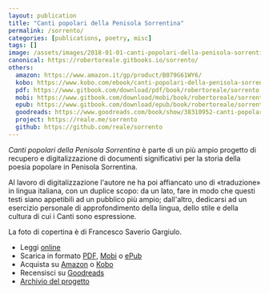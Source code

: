 ```yaml
---
layout: publication
title: "Canti popolari della Penisola Sorrentina"
permalink: /sorrento/
categories: [publications, poetry, misc]
tags: []
image: /assets/images/2018-01-01-canti-popolari-della-penisola-sorrentina.jpg
canonical: https://robertoreale.gitbooks.io/sorrento/
others:
  amazon: https://www.amazon.it/gp/product/B079G61WY6/
  kobo: https://www.kobo.com/ebook/canti-popolari-della-penisola-sorrentina
  pdf: https://www.gitbook.com/download/pdf/book/robertoreale/sorrento
  mobi: https://www.gitbook.com/download/mobi/book/robertoreale/sorrento
  epub: https://www.gitbook.com/download/epub/book/robertoreale/sorrento
  goodreads: https://www.goodreads.com/book/show/38310952-canti-popolari-della-penisola-sorrentina
  project: https://reale.me/sorrento
  github: https://github.com/reale/sorrento
---
```


_Canti popolari della Penisola Sorrentina_ è parte di un più ampio progetto di recupero e digitalizzazione di documenti significativi per la storia della poesia popolare in Penisola Sorrentina.

Al lavoro di digitalizzazione l'autore ne ha poi affiancato uno di «traduzione» in lingua italiana, con un duplice scopo: da un lato, fare in modo che questi testi siano appetibili ad un pubblico più ampio; dall'altro, dedicarsi ad un esercizio personale di approfondimento della lingua, dello stile e della cultura di cui i Canti sono espressione.

La foto di copertina è di Francesco Saverio Gargiulo.

<ul>
  <li>Leggi <a href="https://reale.gitbooks.io/sorrento/">online</a></li>
  <li>Scarica in formato <a href="https://www.gitbook.com/download/pdf/book/reale/sorrento">PDF</a>, <a href="https://www.gitbook.com/download/mobi/book/reale/sorrento">Mobi</a> o <a href="https://www.gitbook.com/download/epub/book/reale/sorrento">ePub</a></li>
  <li>Acquista su <a href="https://www.amazon.it/gp/product/B079G61WY6/">Amazon</a> o <a href="https://www.kobo.com/ebook/canti-popolari-della-penisola-sorrentina">Kobo</a></li>
  <li>Recensisci su <a href="https://www.goodreads.com/book/show/38310952-canti-popolari-della-penisola-sorrentina">Goodreads</a></li>
  <li><a href="https://github.com/reale/sorrento">Archivio del progetto</a></li>
</ul>
